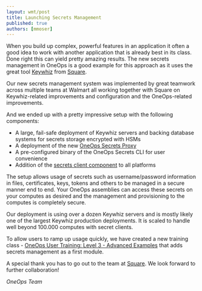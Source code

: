 ```yaml
---
layout: wmt/post
title: Launching Secrets Management
published: true
authors: [mmoser]
---
```


When you build up complex, powerful features in an application it often a good
idea to work with another application that is already best in its class. Done
right this can yield pretty amazing results. The new secrets management in
OneOps is a good example for this approach as it uses the great tool
[Keywhiz](https://square.github.io/keywhiz/) from
[Square](https://square.github.io/).

<!--more-->

Our new secrets management system was implemented by great teamwork across
multiple teams at Walmart all working together with Square on Keywhiz-related
improvements and configuration and the OneOps-related improvements.

And we ended up with a pretty impressive setup with the following components:

- A large, fail-safe deployment of Keywhiz servers and backing database systems
  for secrets storage encrypted with HSMs
- A deployment of the new [OneOps Secrets Proxy](../../user/account/secrets-proxy.html)
- A pre-configured binary of the OneOps Secrets CLI for user convenience
- Addition of the [secrets client component](../../user/design/secrets-client-component)
  to all platforms

The setup allows usage of secrets such as username/password information in files,
certificates, keys, tokens and others to be managed in a secure manner end to
end. Your OneOps assemblies can access these secrets on your computes as desired
and the management and provisioning to the computes is completely secure.

Our deployment is using over a dozen Keywhiz servers and is mostly likely one of
the largest Keywhiz production deployments. It is  scaled to handle well beyond
100.000 computes with secret clients.

To allow users to ramp up usage quickly, we have created a new training class -
[OneOps User Training: Level 3 - Advanced Examples](../general/training.html#user-3)
that adds secrets management as a first module.

A special thank you has to go out to the team at
[Square](https://square.github.io/). We look forward to further collaboration!

_OneOps Team_

